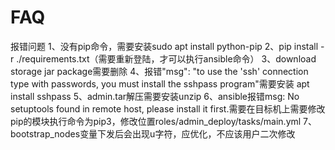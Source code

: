 # FAQ

报错问题
1、没有pip命令，需要安装sudo apt install python-pip
2、pip install -r ./requirements.txt（需要重新登陆，才可以执行ansible命令）
3、download storage jar package需要删除
4、报错"msg": "to use the 'ssh' connection type with passwords, you must install the sshpass program"需要安装 apt install sshpass
5、admin.tar解压需要安装unzip
6、ansible报错msg: No setuptools found in remote host, please install it first.需要在目标机上需要修改pip的模块执行命令为pip3，修改位置roles/admin_deploy/tasks/main.yml
7、bootstrap_nodes变量下发后会出现u字符，应优化，不应该用户二次修改